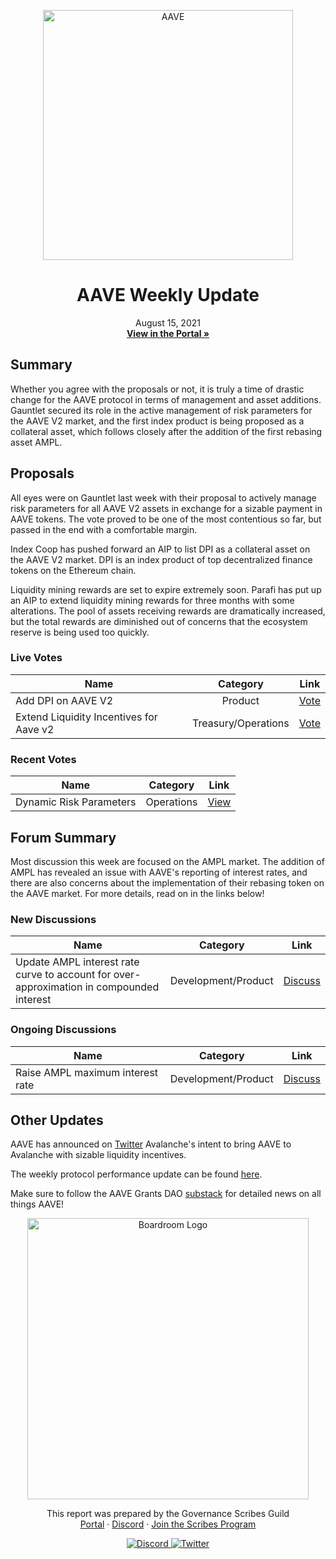 <p align="center">
  <a href="http://app.boardroom.info/aave">
    <img src="https://pakimhostedimages.s3.amazonaws.com/0+DdTT4AumgM-dIVzz.jpg" alt="AAVE" width="400" />
  </a>
  <h1 align="center">AAVE Weekly Update</h1>
  <p align="center">
    August 15, 2021
  <br />
  <a href="http://app.boardroom.info/aave"><strong>View in the Portal »</strong></a>
  <br />
  </p>
</p>

## Summary

Whether you agree with the proposals or not, it is truly a time of drastic change for the AAVE protocol in terms of management and asset additions. Gauntlet secured its role in the active management of risk parameters for the AAVE V2 market, and the first index product is being proposed as a collateral asset, which follows closely after the addition of the first rebasing asset AMPL.

## Proposals

All eyes were on Gauntlet last week with their proposal to actively manage risk parameters for all AAVE V2 assets in exchange for a sizable payment in AAVE tokens. The vote proved to be one of the most contentious so far, but passed in the end with a comfortable margin.

Index Coop has pushed forward an AIP to list DPI as a collateral asset on the AAVE V2 market. DPI is an index product of top decentralized finance tokens on the Ethereum chain.

Liquidity mining rewards are set to expire extremely soon. Parafi has put up an AIP to extend liquidity mining rewards for three months with some alterations. The pool of assets receiving rewards are dramatically increased, but the total rewards are diminished out of concerns that the ecosystem reserve is being used too quickly.

### Live Votes

| Name          | Category      | Link   |
| ------------- |:-------------:| :-----:|
| Add DPI on AAVE V2 | Product | [Vote](https://app.boardroom.info/aave/proposal/cHJvcG9zYWw6YWF2ZTpkZWZhdWx0OjI3)
| Extend Liquidity Incentives for Aave v2 | Treasury/Operations | [Vote](https://app.boardroom.info/aave/proposal/cHJvcG9zYWw6YWF2ZTpkZWZhdWx0OjI4)


### Recent Votes

| Name          | Category      | Link   |
| ------------- |:-------------:| :-----:|
| Dynamic Risk Parameters | Operations | [View](https://app.boardroom.info/aave/proposal/cHJvcG9zYWw6YWF2ZTpkZWZhdWx0OjI1)

## Forum Summary

Most discussion this week are focused on the AMPL market. The addition of AMPL has revealed an issue with AAVE's reporting of interest rates, and there are also concerns about the implementation of their rebasing token on the AAVE market. For more details, read on in the links below!

### New Discussions

| Name          | Category      | Link   |
| ------------- |:-------------:| :-----:|
| Update AMPL interest rate curve to account for over-approximation in compounded interest | Development/Product | [Discuss](https://governance.aave.com/t/arc-update-ampl-interest-rate-curve-to-account-for-over-approximation-in-compounded-interest/5350/5)

### Ongoing Discussions

| Name          | Category      | Link   |
| ------------- |:-------------:| :-----:|
| Raise AMPL maximum interest rate | Development/Product | [Discuss](https://governance.aave.com/t/arc-raise-ampl-maximum-interest-rate/4996/28)

## Other Updates

AAVE has announced on [Twitter](https://twitter.com/AaveAave/status/1428074768574468099) Avalanche's intent to bring AAVE to Avalanche with sizable liquidity incentives.

The weekly protocol performance update can be found [here](https://governance.aave.com/t/aave-weekly-protocol-performance-governance-update/1660/82).

Make sure to follow the AAVE Grants DAO [substack](https://aavenews.substack.com/p/aave-news-governance-rewards-post) for detailed news on all things AAVE!

<p align="center">
  <a href="http://app.boardroom.info/">
    <img src="https://i.ibb.co/PFcchnQ/boardroom.png" alt="Boardroom Logo" width="450" />
  </a>
</p>

<p align="center">
	This report was prepared by the Governance Scribes Guild
  <br />
  <a href="http://boardroom.info/">Portal</a>
  ·
  <a href="https://discord.com/invite/tgrTFg9">Discord</a>
  ·
  <a href="https://boardroom.mirror.xyz/JHrN8nVy_J4C7Xzj37zoyPANg0ZnNszhWy9YOZHC0lM">Join the Scribes Program</a>
</p>

<p align="center">
  <a href="https://discord.gg/CEZ8WfuK8s">
    <img src="https://img.shields.io/badge/Discord-Join-7289da?style=for-the-badge&logo=discord&logoColor=white" alt="Discord" />
  </a>
  <a href="https://twitter.com/boardroom_info">
    <img src="https://img.shields.io/badge/Twitter-Follow-1da1f2?style=for-the-badge&logo=twitter&logoColor=white" alt="Twitter" />
  </a>
</p>
